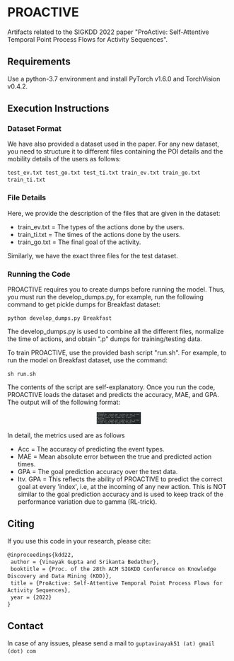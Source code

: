 # PROACTIVE
Artifacts related to the SIGKDD 2022 paper "ProActive: Self-Attentive Temporal Point Process Flows for Activity Sequences".

## Requirements
Use a python-3.7 environment and install PyTorch v1.6.0 and TorchVision v0.4.2.

## Execution Instructions
### Dataset Format
We have also provided a dataset used in the paper. For any new dataset, you need to structure it to different files containing the POI details and the mobility details of the users as follows:
```
test_ev.txt test_go.txt test_ti.txt train_ev.txt train_go.txt train_ti.txt
```
### File Details
Here, we provide the description of the files that are given in the dataset:
- train_ev.txt = The types of the actions done by the users.
- train_ti.txt = The times of the actions done by the users.
- train_go.txt = The final goal of the activity.

Similarly, we have the exact three files for the test dataset.

### Running the Code
PROACTIVE requires you to create dumps before running the model. Thus, you must run the develop_dumps.py, for example, run the following command to get pickle dumps for Breakfast dataset:
```
python develop_dumps.py Breakfast
```
The develop_dumps.py is used to combine all the different files, normalize the time of actions, and obtain ".p" dumps for training/testing data.

To train PROACTIVE, use the provided bash script "run.sh". For example, to run the model on Breakfast dataset, use the command:
```
sh run.sh
```
The contents of the script are self-explanatory. Once you run the code, PROACTIVE loads the dataset and predicts the accuracy, MAE, and GPA. The output will of the following format:
<p align="center">
<img src="bfast.png" width="100">
</p>

In detail, the metrics used are as follows
- Acc = The accuracy of predicting the event types.
- MAE = Mean absolute error between the true and predicted action times.
- GPA = The goal prediction accuracy over the test data.
- Itv. GPA = This reflects the ability of PROACTIVE to predict the correct goal at every 'index', i.e, at the incoming of any new action. This is NOT similar to the goal prediction accuracy and is used to keep track of the performance variation due to gamma (RL-trick).

## Citing
If you use this code in your research, please cite:
```
@inproceedings{kdd22,
 author = {Vinayak Gupta and Srikanta Bedathur},
 booktitle = {Proc. of the 28th ACM SIGKDD Conference on Knowledge Discovery and Data Mining (KDD)},
 title = {ProActive: Self-Attentive Temporal Point Process Flows for Activity Sequences},
 year = {2022}
}
```

## Contact
In case of any issues, please send a mail to
```guptavinayak51 (at) gmail (dot) com```